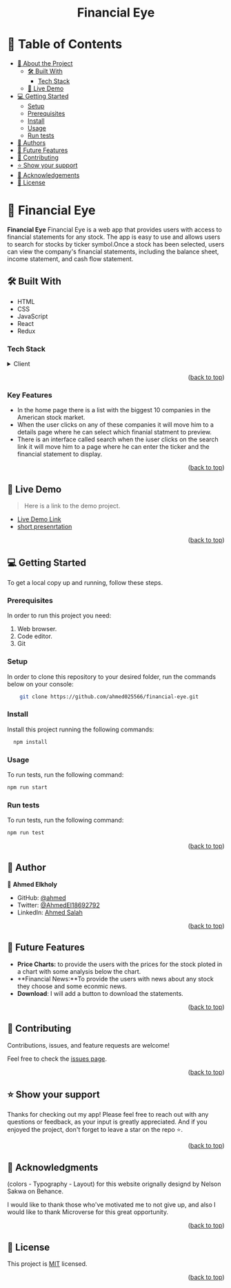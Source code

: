 <a name="readme-top"></a>

<!--
REQUIRED SECTIONS:
- Table of Contents
- About the Project
  - Built With
  - Live Demo
- Getting Started
- Authors
- Future Features
- Contributing
- Show your support
- Acknowledgements
- License
-->

<div align="center">
  <h1><b>Financial Eye</b></h1>
</div>

<!-- TABLE OF CONTENTS -->

# 📗 Table of Contents

- [📖 About the Project](#about-project)
  - [🛠 Built With](#built-with)
    - [Tech Stack](#tech-stack)
  - [🚀 Live Demo](#live-demo)
- [💻 Getting Started](#getting-started)
  - [Setup](#setup)
  - [Prerequisites](#prerequisites)
  - [Install](#install)
  - [Usage](#usage)
  - [Run tests](#run-tests)
- [👥 Authors](#authors)
- [🔭 Future Features](#future-features)
- [🤝 Contributing](#contributing)
- [⭐️ Show your support](#support)
- [🙏 Acknowledgements](#acknowledgements)
- [📝 License](#license)

<!-- PROJECT DESCRIPTION -->

# 📖 Financial Eye <a name="about-project"></a>

**Financial Eye** Financial Eye is a web app that provides users with access to financial statements for any stock. The app is easy to use and allows users to search for stocks by ticker symbol.Once a stock has been selected, users can view the company's financial statements, including the balance sheet, income statement, and cash flow statement.

## 🛠 Built With <a name="built-with"></a>

- HTML
- CSS
- JavaScript
- React
- Redux

### Tech Stack <a name="tech-stack"></a>

<details>
  <summary>Client</summary>
  <ul>
    <li><a href="https://developer.mozilla.org/es/docs/Web/HTML">HTML</a></li>
    <li><a href="https://developer.mozilla.org/es/docs/Web/CSS">CSS</a></li>
    <li><a href="https://developer.mozilla.org/es/docs/Web/JavaScript">JavaScript</a></li>
  </ul>
</details>

<p align="right">(<a href="#readme-top">back to top</a>)</p>

### Key Features <a name="key-features"></a>
- In the home page there is a list with the biggest 10 companies in the American stock market.
- When the user clicks on any of these companies it will move him to a details page where
he can select which finanial statment to preview.
- There is an interface called search when the iuser clicks on the search link it will move 
him to a page where he can enter the ticker and the financial statement to display. 

<p align="right">(<a href="#readme-top">back to top</a>)</p>

## 🚀 Live Demo <a name="live-demo"></a>

> Here is a link to the demo project.

- [Live Demo Link]( https://ahmed025566.github.io/Smart-Money-hub/)
- [short presenrtation](https://www.loom.com/share/0dd1f2464d3b418ca63eabe9fbba0b1b)
<p align="right">(<a href="#readme-top">back to top</a>)</p>

## 💻 Getting Started <a name="getting-started"></a>

To get a local copy up and running, follow these steps.

### Prerequisites

In order to run this project you need:

1. Web browser.
2. Code editor.
3. Git

### Setup

In order to clone this repository to your desired folder, run the commands below on your console:

```sh
    git clone https://github.com/ahmed025566/financial-eye.git
```

### Install

Install this project running the following commands:

```sh
  npm install
```

### Usage

To run tests, run the following command:

```sh
npm run start
```


### Run tests

To run tests, run the following command:

```sh
npm run test
```

<p align="right">(<a href="#readme-top">back to top</a>)</p>

<!-- AUTHORS -->

## 👥 Author <a name="authors"></a>

👤 **Ahmed Elkholy**

- GitHub: [@ahmed](https://github.com/ahmed025566)
- Twitter: [@AhmedEl18692792](https://twitter.com/AhmedEl18692792)
- LinkedIn: [Ahmed Salah](https://www.linkedin.com/in/ahmed-salah025566/)

<p align="right">(<a href="#readme-top">back to top</a>)</p>

## 🔭 Future Features <a name="future-features"></a>

- **Price Charts:** to provide the users with the prices for the stock ploted in a chart with
some analysis below the chart.
- **Financial News:**To provide the users with news about any stock they choose and some econmic news. 
- **Download**: I will add a button to download the statements.
<p align="right">(<a href="#readme-top">back to top</a>)</p>

<!-- CONTRIBUTING -->

## 🤝 Contributing <a name="contributing"></a>

Contributions, issues, and feature requests are welcome!

Feel free to check the [issues page](https://github.com/ahmed025566/financial-eye/issues).

<p align="right">(<a href="#readme-top">back to top</a>)</p>

<!-- SUPPORT -->

## ⭐️ Show your support <a name="support"></a>

Thanks for checking out my app! Please feel free to reach out with any questions or feedback, as your input is greatly appreciated. And if you enjoyed the project, don't forget to leave a star on the repo ⭐️.

<p align="right">(<a href="#readme-top">back to top</a>)</p>

<!-- ACKNOWLEDGEMENTS -->

## 🙏 Acknowledgments <a name="acknowledgements"></a>

(colors - Typography - Layout) for this website orignally designd by Nelson Sakwa on Behance.

I would like to thank those who've motivated me to not give up, and also I would like to thank Microverse for this great opportunity.


<p align="right">(<a href="#readme-top">back to top</a>)</p>

<!-- FAQ (optional) -->

<!-- LICENSE -->

## 📝 License <a name="license"></a>

This project is [MIT](./LICENSE) licensed.

<p align="right">(<a href="#readme-top">back to top</a>)</p>